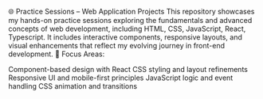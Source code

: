 🌐 Practice Sessions – Web Application Projects This repository showcases my hands-on practice sessions exploring the fundamentals and advanced concepts of web development, including HTML, CSS, JavaScript, React, Typescript. It includes interactive components, responsive layouts, and visual enhancements that reflect my evolving journey in front-end development. 
🔹 Focus Areas:

Component-based design with React
CSS styling and layout refinements
Responsive UI and mobile-first principles
JavaScript logic and event handling
CSS animation and transitions

